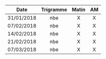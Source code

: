 |Date | Trigramme | Matin  | AM  |
|-----|:---------:|:------:|:---:|
| 31/01/2018 | nbe |   X   |  X  |
| 07/02/2018 | nbe |   X   |  X  |
| 14/02/2018 | nbe |   X   |  X  |
| 21/02/2018 | nbe |   X   |  X  |
| 07/03/2018 | nbe |   X   |  X  |
